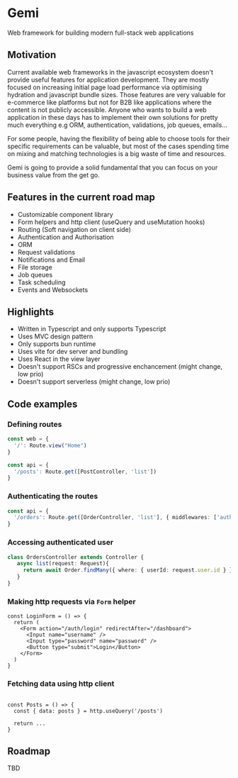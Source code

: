 # Gemi

Web framework for building modern full-stack web applications

## Motivation
Current available web frameworks in the javascript ecosystem doesn't provide useful features for application development. They are mostly focused on increasing initial page load performance via optimising hydration and javascript bundle sizes. Those features are very valuable for e-commerce like platforms but not for B2B like applications where the content is not publicly accessible. Anyone who wants to build a web application in these days has to implement their own solutions for pretty much everything e.g ORM, authentication, validations, job queues, emails... 

For some people, having the flexibility of being able to choose tools for their specific requirements can be valuable, but most of the cases spending time on mixing and matching technologies is a big waste of time and resources. 

Gemi is going to provide a solid fundamental that you can focus on your business value from the get go.

## Features in the current road map
  - Customizable component library
  - Form helpers and http client (useQuery and useMutation hooks)
  - Routing (Soft navigation on client side)
  - Authentication and Authorisation
  - ORM
  - Request validations
  - Notifications and Email
  - File storage
  - Job queues
  - Task scheduling
  - Events and Websockets


## Highlights

- Written in Typescript and only supports Typescript
- Uses MVC design pattern
- Only supports bun runtime
- Uses vite for dev server and bundling
- Uses React in the view layer
- Doesn't support RSCs and progressive enchancement (might change, low prio)
- Doesn't support serverless (might change, low prio)


## Code examples

### Defining routes

``` ts
const web = {
  '/': Route.view("Home")
}

const api = {
  '/posts': Route.get([PostController, 'list'])
}
```


### Authenticating the routes

``` ts
const api = {
  '/orders': Route.get([OrderController, 'list'], { middlewares: ['auth'] })
}
```


### Accessing authenticated user
``` ts
class OrdersController extends Controller {
   async list(request: Request){
     return await Order.findMany({ where: { userId: request.user.id } })
   } 
}
```


### Making http requests via `Form` helper

``` tsx
const LoginForm = () => {
  return (
    <Form action="/auth/login" redirectAfter="/dashboard">
      <Input name="username" />
      <Input type="password" name="password" />
      <Button type="submit">Login</Button>
    </Form>
  )
}
```

### Fetching data using http client
``` tsx

const Posts = () => {
  const { data: posts } = http.useQuery('/posts')
  
  return ...
}

```

## Roadmap

TBD


